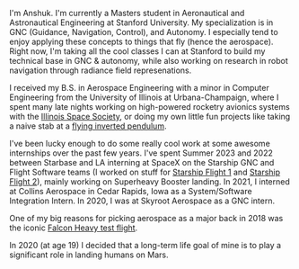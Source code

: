 I'm Anshuk. I'm currently a Masters student in Aeronautical and Astronautical Engineering at Stanford University. My specialization is in GNC (Guidance, Navigation, Control), and Autonomy. I especially tend to enjoy applying these concepts to things that fly (hence the aerospace). Right now, I'm taking all the cool classes I can at Stanford to build my technical base in GNC & autonomy, while also working on research in robot navigation through radiance field represenations. 

I received my B.S. in Aerospace Engineering with a minor in Computer Engineering from the University of Illinois at Urbana-Champaign, where I spent many late nights working on high-powered rocketry avionics systems with the [Illinois Space Society](https://www.illinoisspacesociety.org/), or doing my own little fun projects like taking a naive stab at a [flying inverted pendulum](https://www.youtube.com/watch?v=7N7ZdDmsYzY).

I've been lucky enough to do some really cool work at some awesome internships over the past few years. I've spent Summer 2023 and 2022 between Starbase and LA interning at SpaceX on the Starship GNC and Flight Software teams (I worked on stuff for [Starship Flight 1](https://www.youtube.com/watch?v=_krgcofiM6M) and [Starship Flight 2](https://www.youtube.com/watch?v=C3iHAgwIYtI)), mainly working on Superheavy Booster landing. In 2021, I interned at Collins Aerospace in Cedar Rapids, Iowa as a System/Software Integration Intern. In 2020, I was at Skyroot Aerospace as a GNC intern.

One of my big reasons for picking aerospace as a major back in 2018 was the iconic [Falcon Heavy test flight](https://www.youtube.com/watch?v=A0FZIwabctw).

In 2020 (at age 19) I decided that a long-term life goal of mine is to play a significant role in landing humans on Mars. 

<!-- Other non-aerospace fun (maybe stereotypical) things about me:
* I grew up in Hyderabad, India and only moved to the US in 2019. Hyderabad is my home.
* I love Interstellar (watching the movie and listening to the music).
* I follow Formula 1 closely.
* I used to play Tabla in high school.
* My music taste includes Arijit Singh, Taylor Swift, Green Day, AJR, Kishore Kumar, Blackpink... (it's varied).
* I like bouldering but am only at a V3 level. -->
  